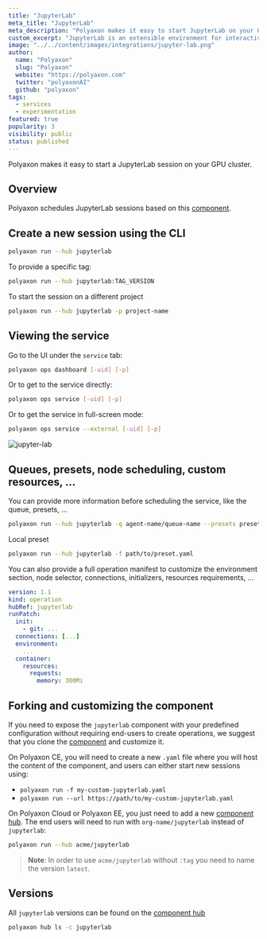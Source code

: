 ```yaml
---
title: "JupyterLab"
meta_title: "JupyterLab"
meta_description: "Polyaxon makes it easy to start JupyterLab on your GPU cluster for you and your team members."
custom_excerpt: "JupyterLab is an extensible environment for interactive and reproducible computing, based on the Jupyter Notebook and Architecture."
image: "../../content/images/integrations/jupyter-lab.png"
author:
  name: "Polyaxon"
  slug: "Polyaxon"
  website: "https://polyaxon.com"
  twitter: "polyaxonAI"
  github: "polyaxon"
tags:
  - services
  - experimentation
featured: true
popularity: 3
visibility: public
status: published
---
```


Polyaxon makes it easy to start a JupyterLab session on your GPU cluster.

## Overview

Polyaxon schedules JupyterLab sessions based on this [component](https://cloud.polyaxon.com/ui/polyaxon/hub/jupyterlab/versions?version=latest).

## Create a new session using the CLI

```bash
polyaxon run --hub jupyterlab
```

To provide a specific tag:

```bash
polyaxon run --hub jupyterlab:TAG_VERSION
```

To start the session on a different project

```bash
polyaxon run --hub jupyterlab -p project-name
```


## Viewing the service 

Go to the UI under the `service` tab:

```bash
polyaxon ops dashboard [-uid] [-p]
```

Or to get to the service directly:

```bash
polyaxon ops service [-uid] [-p]
```

Or to get the service in full-screen mode:

```bash
polyaxon ops service --external [-uid] [-p]
```

![jupyter-lab](../../content/images/dashboard/runs/notebook-explore-models.png)


## Queues, presets, node scheduling, custom resources, ... 

You can provide more information before scheduling the service, like the queue, presets, ...

```bash
polyaxon run --hub jupyterlab -q agent-name/queue-name --presets preset-name1,preset-name2
```

Local preset

```bash
polyaxon run --hub jupyterlab -f path/to/preset.yaml
```

You can also provide a full operation manifest to customize the environment section, node selector, connections, initializers, resources requirements, ...

```yaml
version: 1.1
kind: operation
hubRef: jupyterlab
runPatch:
  init:
    - git: ...
  connections: [...]
  environment:
    ...
  container:
    resources:
      requests:
        memory: 300Mi
``` 

## Forking and customizing the component

If you need to expose the `jupyterlab` component with your predefined configuration without requiring end-users to create operations, 
we suggest that you clone the [component](https://cloud.polyaxon.com/ui/polyaxon/hub/jupyterlab/versions?version=latest) and customize it.

On Polyaxon CE, you will need to create a new `.yaml` file where you will host the content of the component, and users can either start new sessions using:

 * `polyaxon run -f my-custom-jupyterlab.yaml`
 * `polyaxon run --url https://path/to/my-custom-jupyterlab.yaml` 

On Polyaxon Cloud or Polyaxon EE, you just need to add a new [component hub](/docs/management/component-hub/).
The end users will need to run with `org-name/jupyterlab` instead of `jupyterlab`:

```bash
polyaxon run --hub acme/jupyterlab
```

> **Note**: In order to use `acme/jupyterlab` without `:tag` you need to name the version `latest`.


## Versions

All `jupyterlab` versions can be found on the [component hub](https://cloud.polyaxon.com/ui/polyaxon/hub/jupyterlab/versions)

```bash
polyaxon hub ls -c jupyterlab
```
